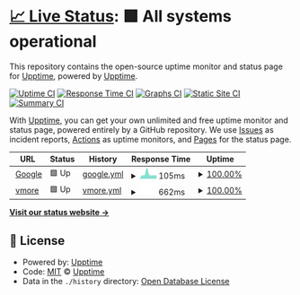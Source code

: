 # [📈 Live Status](https://demo.upptime.js.org): <!--live status--> **🟩 All systems operational**

This repository contains the open-source uptime monitor and status page for [Upptime](https://upptime.js.org), powered by [Upptime](https://github.com/upptime/upptime).

[![Uptime CI](https://github.com/upptime/upptime/workflows/Uptime%20CI/badge.svg)](https://github.com/upptime/upptime/actions?query=workflow%3A%22Uptime+CI%22)
[![Response Time CI](https://github.com/upptime/upptime/workflows/Response%20Time%20CI/badge.svg)](https://github.com/upptime/upptime/actions?query=workflow%3A%22Response+Time+CI%22)
[![Graphs CI](https://github.com/upptime/upptime/workflows/Graphs%20CI/badge.svg)](https://github.com/upptime/upptime/actions?query=workflow%3A%22Graphs+CI%22)
[![Static Site CI](https://github.com/upptime/upptime/workflows/Static%20Site%20CI/badge.svg)](https://github.com/upptime/upptime/actions?query=workflow%3A%22Static+Site+CI%22)
[![Summary CI](https://github.com/upptime/upptime/workflows/Summary%20CI/badge.svg)](https://github.com/upptime/upptime/actions?query=workflow%3A%22Summary+CI%22)

With [Upptime](https://upptime.js.org), you can get your own unlimited and free uptime monitor and status page, powered entirely by a GitHub repository. We use [Issues](https://github.com/upptime/upptime/issues) as incident reports, [Actions](https://github.com/upptime/upptime/actions) as uptime monitors, and [Pages](https://demo.upptime.js.org) for the status page.

<!--start: status pages-->
<!-- This summary is generated by Upptime (https://github.com/upptime/upptime) -->
<!-- Do not edit this manually, your changes will be overwritten -->
<!-- prettier-ignore -->
| URL | Status | History | Response Time | Uptime |
| --- | ------ | ------- | ------------- | ------ |
| <img alt="" src="https://icons.duckduckgo.com/ip3/www.google.com.ico" height="13"> [Google](https://www.google.com) | 🟩 Up | [google.yml](https://github.com/lim-iscity/uptime_demo/commits/HEAD/history/google.yml) | <details><summary><img alt="Response time graph" src="./graphs/google/response-time-week.png" height="20"> 105ms</summary><br><a href="https://demo.upptime.js.org/history/google"><img alt="Response time 109" src="https://img.shields.io/endpoint?url=https%3A%2F%2Fraw.githubusercontent.com%2Flim-iscity%2Fuptime_demo%2FHEAD%2Fapi%2Fgoogle%2Fresponse-time.json"></a><br><a href="https://demo.upptime.js.org/history/google"><img alt="24-hour response time 76" src="https://img.shields.io/endpoint?url=https%3A%2F%2Fraw.githubusercontent.com%2Flim-iscity%2Fuptime_demo%2FHEAD%2Fapi%2Fgoogle%2Fresponse-time-day.json"></a><br><a href="https://demo.upptime.js.org/history/google"><img alt="7-day response time 105" src="https://img.shields.io/endpoint?url=https%3A%2F%2Fraw.githubusercontent.com%2Flim-iscity%2Fuptime_demo%2FHEAD%2Fapi%2Fgoogle%2Fresponse-time-week.json"></a><br><a href="https://demo.upptime.js.org/history/google"><img alt="30-day response time 107" src="https://img.shields.io/endpoint?url=https%3A%2F%2Fraw.githubusercontent.com%2Flim-iscity%2Fuptime_demo%2FHEAD%2Fapi%2Fgoogle%2Fresponse-time-month.json"></a><br><a href="https://demo.upptime.js.org/history/google"><img alt="1-year response time 108" src="https://img.shields.io/endpoint?url=https%3A%2F%2Fraw.githubusercontent.com%2Flim-iscity%2Fuptime_demo%2FHEAD%2Fapi%2Fgoogle%2Fresponse-time-year.json"></a></details> | <details><summary><a href="https://demo.upptime.js.org/history/google">100.00%</a></summary><a href="https://demo.upptime.js.org/history/google"><img alt="All-time uptime 100.00%" src="https://img.shields.io/endpoint?url=https%3A%2F%2Fraw.githubusercontent.com%2Flim-iscity%2Fuptime_demo%2FHEAD%2Fapi%2Fgoogle%2Fuptime.json"></a><br><a href="https://demo.upptime.js.org/history/google"><img alt="24-hour uptime 100.00%" src="https://img.shields.io/endpoint?url=https%3A%2F%2Fraw.githubusercontent.com%2Flim-iscity%2Fuptime_demo%2FHEAD%2Fapi%2Fgoogle%2Fuptime-day.json"></a><br><a href="https://demo.upptime.js.org/history/google"><img alt="7-day uptime 100.00%" src="https://img.shields.io/endpoint?url=https%3A%2F%2Fraw.githubusercontent.com%2Flim-iscity%2Fuptime_demo%2FHEAD%2Fapi%2Fgoogle%2Fuptime-week.json"></a><br><a href="https://demo.upptime.js.org/history/google"><img alt="30-day uptime 100.00%" src="https://img.shields.io/endpoint?url=https%3A%2F%2Fraw.githubusercontent.com%2Flim-iscity%2Fuptime_demo%2FHEAD%2Fapi%2Fgoogle%2Fuptime-month.json"></a><br><a href="https://demo.upptime.js.org/history/google"><img alt="1-year uptime 99.99%" src="https://img.shields.io/endpoint?url=https%3A%2F%2Fraw.githubusercontent.com%2Flim-iscity%2Fuptime_demo%2FHEAD%2Fapi%2Fgoogle%2Fuptime-year.json"></a></details>
| <img alt="" src="https://icons.duckduckgo.com/ip3/app1-vmore.securelayers.cloud.ico" height="13"> [vmore](http://app1-vmore.securelayers.cloud/translation.php) | 🟩 Up | [vmore.yml](https://github.com/lim-iscity/uptime_demo/commits/HEAD/history/vmore.yml) | <details><summary><img alt="Response time graph" src="./graphs/vmore/response-time-week.png" height="20"> 662ms</summary><br><a href="https://demo.upptime.js.org/history/vmore"><img alt="Response time 687" src="https://img.shields.io/endpoint?url=https%3A%2F%2Fraw.githubusercontent.com%2Flim-iscity%2Fuptime_demo%2FHEAD%2Fapi%2Fvmore%2Fresponse-time.json"></a><br><a href="https://demo.upptime.js.org/history/vmore"><img alt="24-hour response time 626" src="https://img.shields.io/endpoint?url=https%3A%2F%2Fraw.githubusercontent.com%2Flim-iscity%2Fuptime_demo%2FHEAD%2Fapi%2Fvmore%2Fresponse-time-day.json"></a><br><a href="https://demo.upptime.js.org/history/vmore"><img alt="7-day response time 662" src="https://img.shields.io/endpoint?url=https%3A%2F%2Fraw.githubusercontent.com%2Flim-iscity%2Fuptime_demo%2FHEAD%2Fapi%2Fvmore%2Fresponse-time-week.json"></a><br><a href="https://demo.upptime.js.org/history/vmore"><img alt="30-day response time 657" src="https://img.shields.io/endpoint?url=https%3A%2F%2Fraw.githubusercontent.com%2Flim-iscity%2Fuptime_demo%2FHEAD%2Fapi%2Fvmore%2Fresponse-time-month.json"></a><br><a href="https://demo.upptime.js.org/history/vmore"><img alt="1-year response time 673" src="https://img.shields.io/endpoint?url=https%3A%2F%2Fraw.githubusercontent.com%2Flim-iscity%2Fuptime_demo%2FHEAD%2Fapi%2Fvmore%2Fresponse-time-year.json"></a></details> | <details><summary><a href="https://demo.upptime.js.org/history/vmore">100.00%</a></summary><a href="https://demo.upptime.js.org/history/vmore"><img alt="All-time uptime 99.31%" src="https://img.shields.io/endpoint?url=https%3A%2F%2Fraw.githubusercontent.com%2Flim-iscity%2Fuptime_demo%2FHEAD%2Fapi%2Fvmore%2Fuptime.json"></a><br><a href="https://demo.upptime.js.org/history/vmore"><img alt="24-hour uptime 100.00%" src="https://img.shields.io/endpoint?url=https%3A%2F%2Fraw.githubusercontent.com%2Flim-iscity%2Fuptime_demo%2FHEAD%2Fapi%2Fvmore%2Fuptime-day.json"></a><br><a href="https://demo.upptime.js.org/history/vmore"><img alt="7-day uptime 100.00%" src="https://img.shields.io/endpoint?url=https%3A%2F%2Fraw.githubusercontent.com%2Flim-iscity%2Fuptime_demo%2FHEAD%2Fapi%2Fvmore%2Fuptime-week.json"></a><br><a href="https://demo.upptime.js.org/history/vmore"><img alt="30-day uptime 100.00%" src="https://img.shields.io/endpoint?url=https%3A%2F%2Fraw.githubusercontent.com%2Flim-iscity%2Fuptime_demo%2FHEAD%2Fapi%2Fvmore%2Fuptime-month.json"></a><br><a href="https://demo.upptime.js.org/history/vmore"><img alt="1-year uptime 98.67%" src="https://img.shields.io/endpoint?url=https%3A%2F%2Fraw.githubusercontent.com%2Flim-iscity%2Fuptime_demo%2FHEAD%2Fapi%2Fvmore%2Fuptime-year.json"></a></details>

<!--end: status pages-->

[**Visit our status website →**](https://demo.upptime.js.org)

## 📄 License

- Powered by: [Upptime](https://github.com/upptime/upptime)
- Code: [MIT](./LICENSE) © [Upptime](https://upptime.js.org)
- Data in the `./history` directory: [Open Database License](https://opendatacommons.org/licenses/odbl/1-0/)

